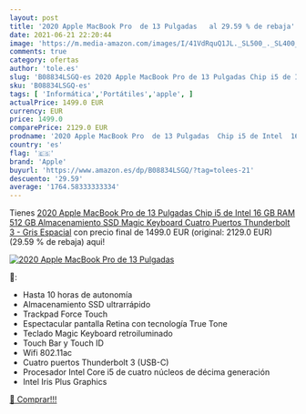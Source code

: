 ```yaml
---
layout: post
title: '2020 Apple MacBook Pro  de 13 Pulgadas   al 29.59 % de rebaja'
date: 2021-06-21 22:20:44
image: 'https://m.media-amazon.com/images/I/41VdRquQ1JL._SL500_._SL400_.jpg'
comments: true
category: ofertas
author: 'tole.es'
slug: 'B08834LSGQ-es 2020 Apple MacBook Pro de 13 Pulgadas Chip i5 de Intel 16...'
sku: 'B08834LSGQ-es'
tags: [ 'Informática','Portátiles','apple', ]
actualPrice: 1499.0 EUR
currency: EUR
price: 1499.0
comparePrice: 2129.0 EUR
prodname: '2020 Apple MacBook Pro  de 13 Pulgadas  Chip i5 de Intel  16 GB RAM  512 GB Almacenamiento SSD  Magic Keyboard  Cuatro Puertos Thunderbolt 3  - Gris Espacial'
country: 'es'
flag: '🇪🇸'
brand: 'Apple'
buyurl: 'https://www.amazon.es/dp/B08834LSGQ/?tag=tolees-21'
descuento: '29.59'
average: '1764.58333333334'
---
```


Tienes [2020 Apple MacBook Pro  de 13 Pulgadas  Chip i5 de Intel  16 GB RAM  512 GB Almacenamiento SSD  Magic Keyboard  Cuatro Puertos Thunderbolt 3  - Gris Espacial](https://www.amazon.es/dp/B08834LSGQ/?tag=tolees-21) con precio final de  1499.0 EUR (original: 2129.0 EUR) (29.59 %  de rebaja) aqui!

[![2020 Apple MacBook Pro  de 13 Pulgadas  ](https://m.media-amazon.com/images/I/41VdRquQ1JL._SL500_._SL400_.jpg)](https://www.amazon.es/dp/B08834LSGQ/?tag=tolees-21)

🔎:

- Hasta 10 horas de autonomía
- Almacenamiento SSD ultrarrápido
- Trackpad Force Touch
- Espectacular pantalla Retina con tecnología True Tone
- Teclado Magic Keyboard retroiluminado
- Touch Bar y Touch ID
- Wifi 802.11ac
- Cuatro puertos Thunderbolt 3 (USB-C)
- Procesador Intel Core i5 de cuatro núcleos de décima generación
- Intel Iris Plus Graphics

[🛒 Comprar!!!](https://www.amazon.es/dp/B08834LSGQ/?tag=tolees-21)
